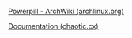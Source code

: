 

[Powerpill - ArchWiki (archlinux.org)](https://wiki.archlinux.org/title/Powerpill)


[Documentation (chaotic.cx)](https://aur.chaotic.cx/docs)